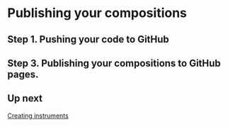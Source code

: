 # Publishing your compositions

## Step 1. Pushing your code to GitHub

## Step 3. Publishing your compositions to GitHub pages.

## Up next

[Creating instruments](4-instruments.md)
